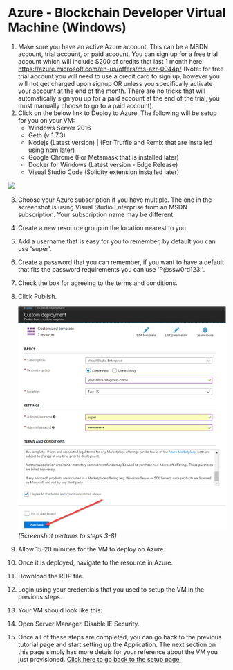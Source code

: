 # Azure - Blockchain Developer Virtual Machine (Windows)
1. Make sure you have an active Azure account. This can be a MSDN account, trial account, or paid account. You can sign up for a free trial account which will include $200 of credits that last 1 month here: https://azure.microsoft.com/en-us/offers/ms-azr-0044p/ (Note: for free trial account you will need to use a credit card to sign up, however you will not get charged upon signup OR unless you specifically activate your account at the end of the month. There are no tricks that will automatically sign you up for a paid account at the end of the trial, you must manually choose to go to a paid account).
2. Click on the below link to Deploy to Azure. The following will be setup for you on your VM:
    * Windows Server 2016
    * Geth (v 1.7.3)
    * Nodejs (Latest version) | (For Truffle and Remix that are installed using npm later)
    * Google Chrome (For Metamask that is installed later)
    * Docker for Windows (Latest version - Edge Release)
    * Visual Studio Code (Solidity extension installed later)
<a href="https://portal.azure.com/#create/Microsoft.Template/uri/https%3A%2F%2Fraw.githubusercontent.com%2Frazi-rais%2Fblockchain%2Fmaster%2Ftemplates%2Faz-blockchain-win-vm.json" target="_blank">
    <img src="http://azuredeploy.net/deploybutton.png"/>
</a>

3. Choose your Azure subscription if you have multiple.  The one in the screenshot is using Visual Studio Enterprise from an MSDN subscription. Your subscription name may be different.
4. Create a new resource group in the location nearest to you.
5. Add a username that is easy for you to remember, by default you can use 'super'. 
6. Create a password that you can remember, if you want to have a default that fits the password requirements you can use 'P@ssw0rd123!'.
7. Check the box for agreeing to the terms and conditions. 
8. Click Publish. 

    ![Alt text](/DocumentationImages/Setup/arm-setup.jpg?raw=true)
    *(Screenshot pertains to steps 3-8)*

9. Allow 15-20 minutes for the VM to deploy on Azure. 
10. Once it is deployed, navigate to the resource in Azure.
11. Download the RDP file. 
12. Login using your credentials that you used to setup the VM in the previous steps. 
13. Your VM should look like this:
14. Open Server Manager. Disable IE Security. 
15. Once all of these steps are completed, you can go back to the previous tutorial page and start setting up the Application.  The next section on this page simply has more detais for your reference about the VM you just provisioned.  [Click here to go back to the setup page.](https://github.com/razi-rais/eth-wikipedia-changetracker/blob/master/Documentation/Setup.md)
